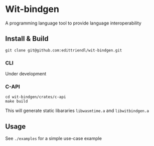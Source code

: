 # Wit-bindgen
A programming language tool to provide language interoperability

## Install & Build
```
git clone git@github.com:edittriendl/wit-bindgen.git
```

### CLI
Under development

### C-API
```
cd wit-bindgen/crates/c-api
make build
```
This will generate static libararies `libwasmtime.a` and `libwitbindgen.a`

## Usage
See `./examples` for a simple use-case example
